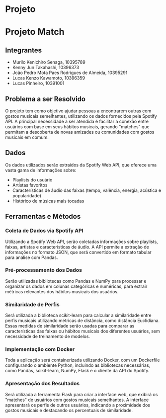 # Projeto

# Projeto Match

## Integrantes
- Murilo Kenichiro Senaga, 10395789
- Kenny Jun Takahashi, 10396373
- João Pedro Mota Paes Rodrigues de Almeida, 10395291
- Lucas Kenzo Kawamoto, 10396359
- Lucas Pinheiro, 10391001

## Problema a ser Resolvido
O projeto tem como objetivo ajudar pessoas a encontrarem outras com gostos musicais semelhantes, utilizando os dados fornecidos pela Spotify API. A principal necessidade a ser atendida é facilitar a conexão entre usuários com base em seus hábitos musicais, gerando "matches" que permitam a descoberta de novas amizades ou comunidades com gostos musicais em comum.

## Dados
Os dados utilizados serão extraídos da Spotify Web API, que oferece uma vasta gama de informações sobre:
- Playlists do usuário
- Artistas favoritos
- Características de áudio das faixas (tempo, valência, energia, acústica e popularidade)
- Histórico de músicas mais tocadas

## Ferramentas e Métodos

### Coleta de Dados via Spotify API
Utilizando a Spotify Web API, serão coletadas informações sobre playlists, faixas, artistas e características de áudio. A API permite a extração de informações no formato JSON, que será convertido em formato tabular para análise com Pandas.

### Pré-processamento dos Dados
Serão utilizadas bibliotecas como Pandas e NumPy para processar e organizar os dados em colunas categóricas e numéricas, para extrair métricas relevantes dos hábitos musicais dos usuários.

### Similaridade de Perfis
Será utilizada a biblioteca scikit-learn para calcular a similaridade entre perfis musicais utilizando métricas de distância, como distância Euclidiana. Essas medidas de similaridade serão usadas para comparar as características das faixas ou hábitos musicais dos diferentes usuários, sem necessidade de treinamento de modelos.

### Implementação com Docker
Toda a aplicação será containerizada utilizando Docker, com um Dockerfile configurando o ambiente Python, incluindo as bibliotecas necessárias, como Pandas, scikit-learn, NumPy, Flask e o cliente da API do Spotify.

### Apresentação dos Resultados
Será utilizada a ferramenta Flask para criar a interface web, que exibirá os "matches" de usuários com gostos musicais semelhantes. A interface apresentará os perfis de outros usuários, indicando a proximidade dos gostos musicais e destacando os percentuais de similaridade.

